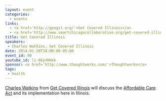```yaml
---
layout: event
categories: 
  - events
links:
  - <a href='http://geogit.org/'>Get Covered Illinois</a>
  - <a href='http://www.smartchicagocollaborative.org/get-covered-illinois-at-opengov-hack-night/'>Get Covered Illinois at OpenGov Hack Night</a>
title: Get Covered Illinois
speakers: 
 - Charles Watkins, Get Covered Illinois
date: 2014-01-28T18:00:00-05:00
event_id: 90
youtube_id: li-8EpVHHxk
sponsor: <a href='http://www.thoughtworks.com/'>Thoughtworks</a>
tags: 
 - health
---
```


<p><a href='http://www.linkedin.com/in/charleswendellwatkins'>Charles Watkins</a> from <a href='http://getcoveredillinois.gov/'>Get Covered Illinois</a> will discuss the <a href='http://en.wikipedia.org/wiki/Patient_Protection_and_Affordable_Care_Act'>Affordable Care Act</a> and its implementation here in Illinois.</p>
